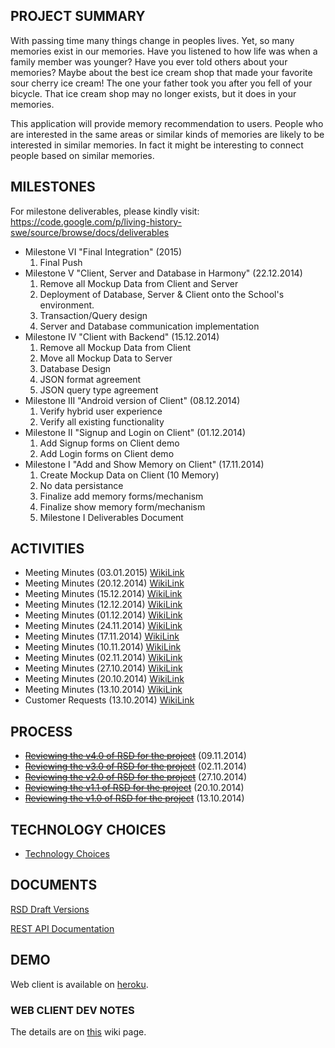 ## PROJECT SUMMARY ##

With passing time many things change in peoples lives. Yet, so many memories exist in our memories.
Have you listened to how life was when a family member was younger? Have you ever told others about your memories? Maybe about the best ice cream shop that made your favorite sour cherry ice cream! The one your father took you after you fell of your bicycle. That ice cream shop may no longer exists, but it does in your memories.

This application will provide memory recommendation to users. People who are interested in the same areas or similar kinds of memories are likely to be interested in similar memories. In fact it might be interesting to connect people based on similar memories.

## MILESTONES ##

For milestone deliverables, please kindly visit: https://code.google.com/p/living-history-swe/source/browse/docs/deliverables
  * Milestone VI "Final Integration"  (2015)
    1. Final Push
  * Milestone V "Client, Server and Database in Harmony"  (22.12.2014)
    1. Remove all Mockup Data from Client and Server
    1. Deployment of Database, Server & Client onto the School's environment.
    1. Transaction/Query design
    1. Server and Database communication implementation
  * Milestone IV "Client with Backend"  (15.12.2014)
    1. Remove all Mockup Data from Client
    1. Move all Mockup Data to Server
    1. Database Design
    1. JSON format agreement
    1. JSON query type agreement
  * Milestone III "Android version of Client"  (08.12.2014)
    1. Verify hybrid user experience
    1. Verify all existing functionality
  * Milestone II "Signup and Login on Client"  (01.12.2014)
    1. Add Signup forms on Client demo
    1. Add Login forms on Client demo
  * Milestone I "Add and Show Memory on Client"  (17.11.2014)
    1. Create Mockup Data on Client (10 Memory)
    1. No data persistance
    1. Finalize add memory forms/mechanism
    1. Finalize show memory form/mechanism
    1. Milestone I Deliverables Document


## ACTIVITIES ##

  * Meeting Minutes (03.01.2015) [WikiLink](https://code.google.com/p/living-history-swe/wiki/MeetingNotesJan03)
  * Meeting Minutes (20.12.2014) [WikiLink](https://code.google.com/p/living-history-swe/wiki/MeetingNotesDec20)
  * Meeting Minutes (15.12.2014) [WikiLink](https://code.google.com/p/living-history-swe/wiki/MeetingNotesDec15)
  * Meeting Minutes (12.12.2014) [WikiLink](https://code.google.com/p/living-history-swe/wiki/MeetingNotesDec12)
  * Meeting Minutes (01.12.2014) [WikiLink](https://code.google.com/p/living-history-swe/wiki/MeetingNotesDec01)
  * Meeting Minutes (24.11.2014) [WikiLink](https://code.google.com/p/living-history-swe/wiki/MeetingNotesNov24)
  * Meeting Minutes (17.11.2014) [WikiLink](https://code.google.com/p/living-history-swe/wiki/MeetingNotesNov17)
  * Meeting Minutes (10.11.2014) [WikiLink](https://code.google.com/p/living-history-swe/wiki/MeetingNotesNov10)
  * Meeting Minutes (02.11.2014) [WikiLink](https://code.google.com/p/living-history-swe/wiki/MeetingNotes_0211)
  * Meeting Minutes (27.10.2014) [WikiLink](https://code.google.com/p/living-history-swe/wiki/MeetingNotes_2710)
  * Meeting Minutes (20.10.2014) [WikiLink](https://code.google.com/p/living-history-swe/wiki/MeetingMinutes)
  * Meeting Minutes (13.10.2014) [WikiLink](https://code.google.com/p/living-history-swe/wiki/MeetingNotes_1310)
  * Customer Requests (13.10.2014) [WikiLink](https://code.google.com/p/living-history-swe/wiki/CustomerRequests_1310)

## PROCESS ##

  * ~~[Reviewing the v4.0 of RSD for the project](https://code.google.com/p/living-history-swe/issues/detail?id=9)~~ (09.11.2014)
  * ~~[Reviewing the v3.0 of RSD for the project](https://code.google.com/p/living-history-swe/issues/detail?id=8)~~ (02.11.2014)
  * ~~[Reviewing the v2.0 of RSD for the project](https://code.google.com/p/living-history-swe/issues/detail?id=7)~~ (27.10.2014)
  * ~~[Reviewing the v1.1 of RSD for the project](https://code.google.com/p/living-history-swe/issues/detail?id=6)~~ (20.10.2014)
  * ~~[Reviewing the v1.0 of RSD for the project](https://code.google.com/p/living-history-swe/issues/detail?id=4)~~ (13.10.2014)

## TECHNOLOGY CHOICES ##

  * [Technology Choices](https://code.google.com/p/living-history-swe/wiki/TechnologyChoices)

## DOCUMENTS ##

[RSD Draft Versions](https://code.google.com/p/living-history-swe/source/browse/docs/rsd-drafts)

[REST API Documentation](http://docs.swelivinghistory.apiary.io/)

## DEMO ##

Web client is available on [heroku](http://ancient-sands-3010.herokuapp.com).

### WEB CLIENT DEV NOTES ###

The details are on [this](https://code.google.com/p/living-history-swe/wiki/WebClient) wiki page.